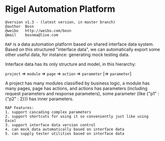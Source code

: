 Rigel Automation Platform
===

    @version v1.3 - (latest version, in master branch)
    @author  Bosn
    @weibo   http://weibo.com/bosn
    @mail    bosnma@live.com

`RAP` is a data automation platform based on shared interface data system. Based on this structured "interface data", we can automatically export some other useful data, for instance: generating mock testing data.

Interface data has its only structure and model, in this hierarchy:

`project` => `module` => `page` => `action` => `parameter` [=> `parameter`]

A project has many modules classified by business logic, a module has many pages, page has actions, and actions has parameters (including request parameters and response parameters), some parameter (like {"p1" : {"p2" : 2}}) has inner parameters.

    RAP Features:
    1. support cascading complex parameters
    2. support shortcuts for using it so conveniently just like using Excel
    3. support interface data version control
    4. can mock data automatically based on interface data
    5. can supply tester utilities based on interface data
